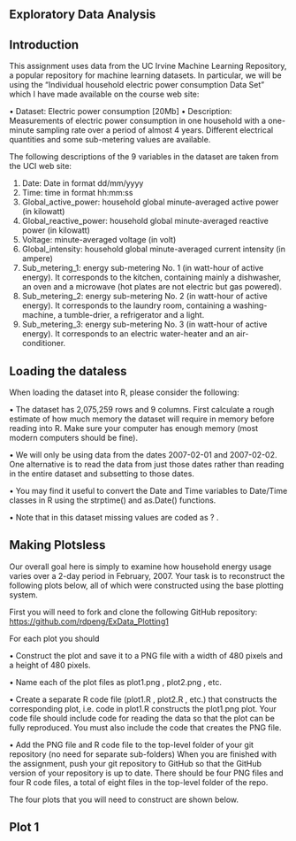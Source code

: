 ## Exploratory Data Analysis

## Introduction

This assignment uses data from the UC Irvine Machine Learning Repository, a popular repository for machine learning datasets. In particular, we will be using the “Individual household electric power consumption Data Set” which I have made available on the course web site:

  •	Dataset: Electric power consumption [20Mb]
  •	Description: Measurements of electric power consumption in one household with a one-minute sampling rate over a period of almost
    4 years. Different electrical quantities and some sub-metering values are available.

The following descriptions of the 9 variables in the dataset are taken from the UCI web site:

  1.	Date: Date in format dd/mm/yyyy
  2.	Time: time in format hh:mm:ss
  3.	Global_active_power: household global minute-averaged active power (in kilowatt)
  4.	Global_reactive_power: household global minute-averaged reactive power (in kilowatt)
  5.	Voltage: minute-averaged voltage (in volt)
  6.	Global_intensity: household global minute-averaged current intensity (in ampere)
  7.	Sub_metering_1: energy sub-metering No. 1 (in watt-hour of active energy). It corresponds to the kitchen, containing mainly a
                      dishwasher, an oven and a microwave (hot plates are not electric but gas powered).
  8.	Sub_metering_2: energy sub-metering No. 2 (in watt-hour of active energy). It corresponds to the laundry room, containing a
                      washing-machine, a tumble-drier, a refrigerator and a light.
  9.	Sub_metering_3: energy sub-metering No. 3 (in watt-hour of active energy). It corresponds to an electric water-heater
                      and an air-conditioner.
                      

## Loading the dataless 
When loading the dataset into R, please consider the following:

  •	The dataset has 2,075,259 rows and 9 columns. First calculate a rough estimate of how much memory the dataset will require in
    memory before reading into R. Make sure your computer has enough memory (most modern computers should be fine).
    
  •	We will only be using data from the dates 2007-02-01 and 2007-02-02. One alternative is to read the data from just those dates
    rather than reading in the entire dataset and subsetting to those dates.
    
  •	You may find it useful to convert the Date and Time variables to Date/Time classes in R using the strptime()  and as.Date()
    functions.
    
  •	Note that in this dataset missing values are coded as ? .

## Making Plotsless 
Our overall goal here is simply to examine how household energy usage varies over a 2-day period in February, 2007. Your task is to reconstruct the following plots below, all of which were constructed using the base plotting system.

First you will need to fork and clone the following GitHub repository: https://github.com/rdpeng/ExData_Plotting1


For each plot you should

  •	Construct the plot and save it to a PNG file with a width of 480 pixels and a height of 480 pixels.
  
  •	Name each of the plot files as plot1.png , plot2.png , etc.
  
  •	Create a separate R code file (plot1.R , plot2.R , etc.) that constructs the corresponding plot, i.e. code in plot1.R  constructs
    the plot1.png  plot. Your code file should include code for reading the data so that the plot can be fully reproduced. You must
    also include the code that creates the PNG file.
    
  •	Add the PNG file and R code file to the top-level folder of your git repository (no need for separate sub-folders)
    When you are finished with the assignment, push your git repository to GitHub so that the GitHub version of your repository
    is up to date. There should be four PNG files and four R code files, a total of eight files in the top-level folder of the repo.

The four plots that you will need to construct are shown below.

## Plot 1

 
